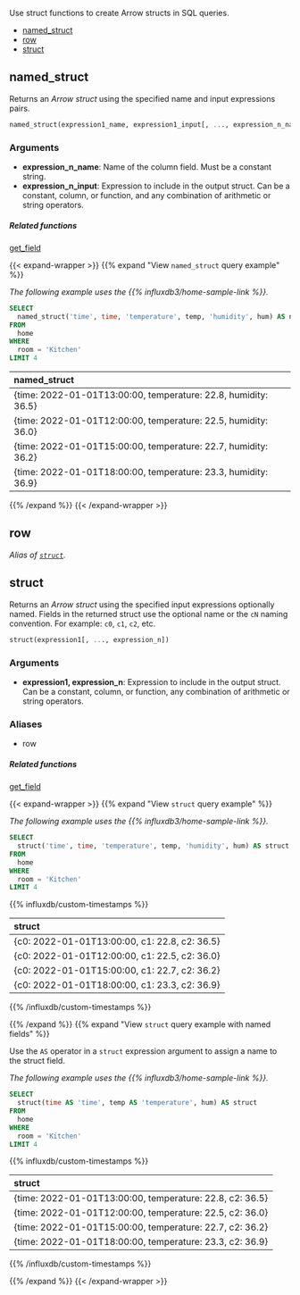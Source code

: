 
Use struct functions to create Arrow structs in SQL queries.

- [named_struct](#named_struct)
- [row](#row)
- [struct](#struct)

## named_struct

Returns an _Arrow struct_ using the specified name and input expressions pairs.

```sql
named_struct(expression1_name, expression1_input[, ..., expression_n_name, expression_n_input])
```

### Arguments

- **expression_n_name**: Name of the column field. Must be a constant string.
- **expression_n_input**: Expression to include in the output struct.
  Can be a constant, column, or function, and any combination of arithmetic or
  string operators.

##### Related functions

[get_field](/influxdb3/version/reference/sql/functions/misc/#get_field)

{{< expand-wrapper >}}
{{% expand "View `named_struct` query example" %}}

_The following example uses the
{{% influxdb3/home-sample-link %}}._

```sql
SELECT
  named_struct('time', time, 'temperature', temp, 'humidity', hum) AS named_struct
FROM
  home
WHERE
  room = 'Kitchen'
LIMIT 4
```

| named_struct                                                   |
| :------------------------------------------------------------- |
| {time: 2022-01-01T13:00:00, temperature: 22.8, humidity: 36.5} |
| {time: 2022-01-01T12:00:00, temperature: 22.5, humidity: 36.0} |
| {time: 2022-01-01T15:00:00, temperature: 22.7, humidity: 36.2} |
| {time: 2022-01-01T18:00:00, temperature: 23.3, humidity: 36.9} |

{{% /expand %}}
{{< /expand-wrapper >}}

## row

_Alias of [`struct`](#struct)._

## struct

Returns an _Arrow struct_ using the specified input expressions optionally named.
Fields in the returned struct use the optional name or the `cN` naming convention.
For example: `c0`, `c1`, `c2`, etc.

```sql
struct(expression1[, ..., expression_n])
```

### Arguments

- **expression1, expression_n**: Expression to include in the output struct.
  Can be a constant, column, or function, any combination of arithmetic or
  string operators.

### Aliases

- row

##### Related functions

[get_field](/influxdb3/version/reference/sql/functions/misc/#get_field)

{{< expand-wrapper >}}
{{% expand "View `struct` query example" %}}

_The following example uses the
{{% influxdb3/home-sample-link %}}._

```sql
SELECT
  struct('time', time, 'temperature', temp, 'humidity', hum) AS struct
FROM
  home
WHERE
  room = 'Kitchen'
LIMIT 4
```

{{% influxdb/custom-timestamps %}}

| struct                                        |
| :-------------------------------------------- |
| {c0: 2022-01-01T13:00:00, c1: 22.8, c2: 36.5} |
| {c0: 2022-01-01T12:00:00, c1: 22.5, c2: 36.0} |
| {c0: 2022-01-01T15:00:00, c1: 22.7, c2: 36.2} |
| {c0: 2022-01-01T18:00:00, c1: 23.3, c2: 36.9} |

{{% /influxdb/custom-timestamps %}}

{{% /expand %}}
{{% expand "View `struct` query example with named fields" %}}

Use the `AS` operator in a `struct` expression argument to assign a name to the
struct field.

_The following example uses the
{{% influxdb3/home-sample-link %}}._

```sql
SELECT
  struct(time AS 'time', temp AS 'temperature', hum) AS struct
FROM
  home
WHERE
  room = 'Kitchen'
LIMIT 4
```

{{% influxdb/custom-timestamps %}}

| struct                                                   |
| :------------------------------------------------------- |
| {time: 2022-01-01T13:00:00, temperature: 22.8, c2: 36.5} |
| {time: 2022-01-01T12:00:00, temperature: 22.5, c2: 36.0} |
| {time: 2022-01-01T15:00:00, temperature: 22.7, c2: 36.2} |
| {time: 2022-01-01T18:00:00, temperature: 23.3, c2: 36.9} |

{{% /influxdb/custom-timestamps %}}

{{% /expand %}}
{{< /expand-wrapper >}}
